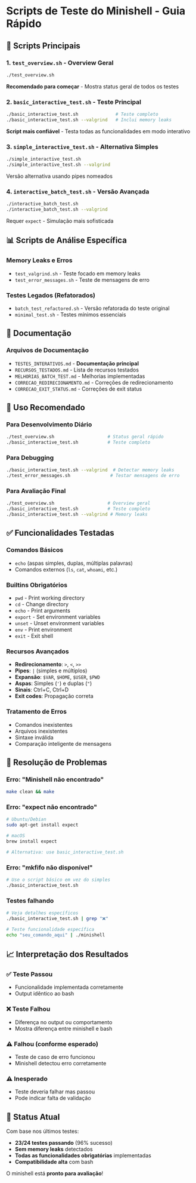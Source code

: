 # Scripts de Teste do Minishell - Guia Rápido

## 🎯 Scripts Principais

### 1. `test_overview.sh` - Overview Geral
```bash
./test_overview.sh
```
**Recomendado para começar** - Mostra status geral de todos os testes

### 2. `basic_interactive_test.sh` - Teste Principal
```bash
./basic_interactive_test.sh              # Teste completo
./basic_interactive_test.sh --valgrind   # Inclui memory leaks
```
**Script mais confiável** - Testa todas as funcionalidades em modo interativo

### 3. `simple_interactive_test.sh` - Alternativa Simples
```bash
./simple_interactive_test.sh
./simple_interactive_test.sh --valgrind
```
Versão alternativa usando pipes nomeados

### 4. `interactive_batch_test.sh` - Versão Avançada
```bash
./interactive_batch_test.sh
./interactive_batch_test.sh --valgrind
```
Requer `expect` - Simulação mais sofisticada

## 📊 Scripts de Análise Específica

### Memory Leaks e Erros
- `test_valgrind.sh` - Teste focado em memory leaks
- `test_error_messages.sh` - Teste de mensagens de erro

### Testes Legados (Refatorados)
- `batch_test_refactored.sh` - Versão refatorada do teste original
- `minimal_test.sh` - Testes mínimos essenciais

## 📖 Documentação

### Arquivos de Documentação
- `TESTES_INTERATIVOS.md` - **Documentação principal**
- `RECURSOS_TESTADOS.md` - Lista de recursos testados
- `MELHORIAS_BATCH_TEST.md` - Melhorias implementadas
- `CORRECAO_REDIRECIONAMENTO.md` - Correções de redirecionamento
- `CORRECAO_EXIT_STATUS.md` - Correções de exit status

## 🚀 Uso Recomendado

### Para Desenvolvimento Diário
```bash
./test_overview.sh                    # Status geral rápido
./basic_interactive_test.sh           # Teste completo
```

### Para Debugging
```bash
./basic_interactive_test.sh --valgrind  # Detectar memory leaks
./test_error_messages.sh               # Testar mensagens de erro
```

### Para Avaliação Final
```bash
./test_overview.sh                    # Overview geral
./basic_interactive_test.sh           # Teste completo
./basic_interactive_test.sh --valgrind # Memory leaks
```

## ✅ Funcionalidades Testadas

### Comandos Básicos
- `echo` (aspas simples, duplas, múltiplas palavras)
- Comandos externos (`ls`, `cat`, `whoami`, etc.)

### Builtins Obrigatórios
- `pwd` - Print working directory
- `cd` - Change directory
- `echo` - Print arguments
- `export` - Set environment variables
- `unset` - Unset environment variables
- `env` - Print environment
- `exit` - Exit shell

### Recursos Avançados
- **Redirecionamento**: `>`, `<`, `>>`
- **Pipes**: `|` (simples e múltiplos)
- **Expansão**: `$VAR`, `$HOME`, `$USER`, `$PWD`
- **Aspas**: Simples (`'`) e duplas (`"`)
- **Sinais**: Ctrl+C, Ctrl+D
- **Exit codes**: Propagação correta

### Tratamento de Erros
- Comandos inexistentes
- Arquivos inexistentes
- Sintaxe inválida
- Comparação inteligente de mensagens

## 🔧 Resolução de Problemas

### Erro: "Minishell não encontrado"
```bash
make clean && make
```

### Erro: "expect não encontrado"
```bash
# Ubuntu/Debian
sudo apt-get install expect

# macOS
brew install expect

# Alternativa: use basic_interactive_test.sh
```

### Erro: "mkfifo não disponível"
```bash
# Use o script básico em vez do simples
./basic_interactive_test.sh
```

### Testes falhando
```bash
# Veja detalhes específicos
./basic_interactive_test.sh | grep "❌"

# Teste funcionalidade específica
echo "seu_comando_aqui" | ./minishell
```

## 📈 Interpretação dos Resultados

### ✅ Teste Passou
- Funcionalidade implementada corretamente
- Output idêntico ao bash

### ❌ Teste Falhou
- Diferença no output ou comportamento
- Mostra diferença entre minishell e bash

### ⚠️ Falhou (conforme esperado)
- Teste de caso de erro funcionou
- Minishell detectou erro corretamente

### ⚠️ Inesperado
- Teste deveria falhar mas passou
- Pode indicar falta de validação

## 🎯 Status Atual

Com base nos últimos testes:
- **23/24 testes passando** (96% sucesso)
- **Sem memory leaks** detectados
- **Todas as funcionalidades obrigatórias** implementadas
- **Compatibilidade alta** com bash

O minishell está **pronto para avaliação**!
